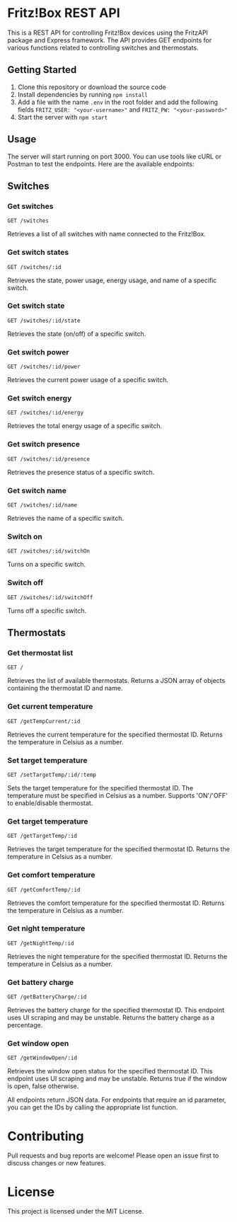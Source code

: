 # Fritz!Box REST API
This is a REST API for controlling Fritz!Box devices using the FritzAPI package and Express framework. The API provides GET endpoints for various functions related to controlling switches and thermostats.

## Getting Started
1. Clone this repository or download the source code
2. Install dependencies by running `npm install`
3. Add a file with the name `.env` in the root folder and add the following fields `FRITZ_USER: "<your-username>"` and `FRITZ_PW: "<your-password>"`
4. Start the server with `npm start`

## Usage
The server will start running on port 3000. You can use tools like cURL or Postman to test the endpoints. Here are the available endpoints:

## Switches

### Get switches 
```
GET /switches
```
Retrieves a list of all switches with name connected to the Fritz!Box.

### Get switch states 
```
GET /switches/:id
```
Retrieves the state, power usage, energy usage, and name of a specific switch.

### Get switch state
```
GET /switches/:id/state
```
Retrieves the state (on/off) of a specific switch.

### Get switch power
```
GET /switches/:id/power
```
Retrieves the current power usage of a specific switch.

### Get switch energy
```
GET /switches/:id/energy
```
Retrieves the total energy usage of a specific switch.

### Get switch presence
```
GET /switches/:id/presence
```
Retrieves the presence status of a specific switch.

### Get switch name
```
GET /switches/:id/name
```
Retrieves the name of a specific switch.

### Switch on
```
GET /switches/:id/switchOn
```
Turns on a specific switch.

### Switch off
```
GET /switches/:id/switchOff
```
Turns off a specific switch.

## Thermostats
### Get thermostat list
```
GET /
```
Retrieves the list of available thermostats. Returns a JSON array of objects containing the thermostat ID and name.

### Get current temperature
```
GET /getTempCurrent/:id
```
Retrieves the current temperature for the specified thermostat ID. Returns the temperature in Celsius as a number.

### Set target temperature
```
GET /setTargetTemp/:id/:temp
```
Sets the target temperature for the specified thermostat ID. The temperature must be specified in Celsius as a number. Supports 'ON'/'OFF' to enable/disable thermostat.

### Get target temperature
```
GET /getTargetTemp/:id
```
Retrieves the target temperature for the specified thermostat ID. Returns the temperature in Celsius as a number.

### Get comfort temperature
```
GET /getComfortTemp/:id
```
Retrieves the comfort temperature for the specified thermostat ID. Returns the temperature in Celsius as a number.

### Get night temperature
```
GET /getNightTemp/:id
```
Retrieves the night temperature for the specified thermostat ID. Returns the temperature in Celsius as a number.

### Get battery charge
```
GET /getBatteryCharge/:id
```
Retrieves the battery charge for the specified thermostat ID. This endpoint uses UI scraping and may be unstable. Returns the battery charge as a percentage.

### Get window open
```
GET /getWindowOpen/:id
```
Retrieves the window open status for the specified thermostat ID. This endpoint uses UI scraping and may be unstable. Returns true if the window is open, false otherwise.

All endpoints return JSON data. For endpoints that require an id parameter, you can get the IDs by calling the appropriate list function.

# Contributing
Pull requests and bug reports are welcome! Please open an issue first to discuss changes or new features.

# License
This project is licensed under the MIT License.